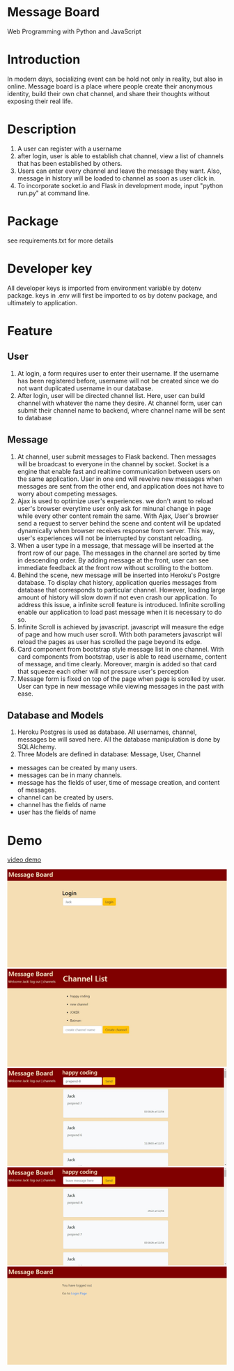 # Message Board

Web Programming with Python and JavaScript

# Introduction
In modern days, socializing event can be hold not only in reality, but also in online. Message board is a place where people create their anonymous identity, build their own chat channel, and share their thoughts without exposing their real life.

# Description
1. A user can register with a username
2. after login, user is able to establish chat channel, view a list of channels that has been established by others.
3. Users can enter every channel and leave the message they want. Also, message in history will be loaded to channel as soon as user click in.
4. To incorporate socket.io and Flask in development mode, input "python run.py" at command line.

# Package
see requirements.txt for more details

# Developer key
All developer keys is imported from environment variable by dotenv package. keys in .env will first be imported to os by dotenv package, and ultimately to application.

# Feature
## User
1. At login, a form requires user to enter their username. If the username has been registered before, username will not be created since we do not want duplicated username in our database.
3.	After login, user will be directed channel list. Here, user can build channel with whatever the name they desire. At channel form, user can submit their channel name to backend, where channel name will be sent to database

## Message
1. At channel, user submit messages to Flask backend. Then messages will be broadcast to everyone in the channel by socket. Socket is a engine that enable fast and realtime communication between users on the same application. User in one end will reveive new messages when messages are sent from the other end, and application does not have to worry about competing messages.
5. Ajax is used to optimize user's experiences. we don't want to reload user's browser everytime user only ask for minunal change in page while every other content remain the same. With Ajax, User's browser send a request to server behind the scene and content will be updated dynamically when browser receives response from server. This way, user's experiences will not be interrupted by constant reloading.
9. When a user type in a message, that message will be inserted at the front row of our page. The messages in the channel are sorted by time in descending order. By adding message at the front, user can see immediate feedback at the front row without scrolling to the bottom.
10. Behind the scene, new message will be inserted into Heroku's Postgre database. To display chat history, application queries messages from database that corresponds to particular channel. However, loading large amount of history will slow down if not even crash our application. To address this issue, a infinite scroll feature is introduced. Infinite scrolling enable our application to load past message when it is necessary to do so.
6. Infinite Scroll is achieved by javascript. javascript will measure the edge of page and how much user scroll. With both parameters javascript will reload the pages as user has scrolled the page beyond its edge.
7. Card component from bootstrap style message list in one channel. With card components from bootstrap, user is able to read username, content of message, and time clearly. Moreover, margin is added so that card that squeeze each other will not pressure user's perception
8. Message form is fixed on top of the page when page is scrolled by user. User can type in new message while viewing messages in the past with ease.


## Database and Models
1. Heroku Postgres is used as database. All usernames, channel, messages be will saved here. All the database manipulation is done by SQLAlchemy.
2. Three Models are defined in database: Message, User, Channel
  - messages can be created by many users.
  - messages can be in many channels.
  - message has the fields of user, time of message creation, and content of messages.
  - channel can be created by users.
  - channel has the fields of name
  - user has the fields of name

# Demo
[video demo](https://www.youtube.com/watch?v=UWFfCOb_I-4&feature=youtu.be)

![login](/demo/login.jpg)
![channel list](/demo/channel-list.jpg)
![channel before prepend](/demo/channel-before-prepend.jpg)
![channel before prepend](/demo/channel-after-prepend.jpg)
![logout](/demo/logout.jpg)

